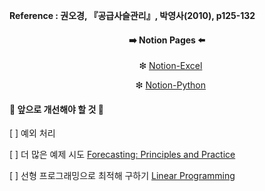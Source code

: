 <strong>Reference : 권오경, 『공급사슬관리』, 박영사(2010), p125-132</strong>

<div align='center'>
  <h4>➡️ Notion Pages ⬅️</h4>
  
   &nbsp;&nbsp; ❇ [Notion-Excel](https://www.notion.so/Excel-147b6add77c04639b631771a9ff1e517)
    
   &nbsp;&nbsp; ❇ [Notion-Python](https://www.notion.so/Python-a85ce17aaef44c3b87a6aad8ac5db2bc)
</div>

<h4>🚀 앞으로 개선해야 할 것 🚀</h4>

  [ ] 예외 처리

  [ ] 더 많은 예제 시도 [Forecasting: Principles and Practice](https://otexts.com/fppkr/)

  [ ] 선형 프로그래밍으로 최적해 구하기 [Linear Programming](https://towardsdatascience.com/linear-programming-the-stock-cutting-problem-dc6ba3bf3de1)

